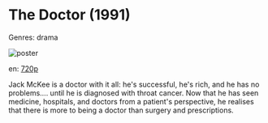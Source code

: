 # The Doctor (1991)

Genres: drama

![poster](http://image.tmdb.org/t/p/w500/o2zFxTXZf5UHxs5XqADK2wT9g14.jpg)

en:
  [720p](magnet:?xt=urn:btih:464BCA5546293683EF72B4946289E4450F204D8F&tr=udp://glotorrents.pw:6969/announce&tr=udp://tracker.opentrackr.org:1337/announce&tr=udp://torrent.gresille.org:80/announce&tr=udp://tracker.openbittorrent.com:80&tr=udp://tracker.coppersurfer.tk:6969&tr=udp://tracker.leechers-paradise.org:6969&tr=udp://p4p.arenabg.ch:1337&tr=udp://tracker.internetwarriors.net:1337)
  


Jack McKee is a doctor with it all: he's successful, he's rich, and he has no problems.... until he is diagnosed with throat cancer. Now that he has seen medicine, hospitals, and doctors from a patient's perspective, he realises that there is more to being a doctor than surgery and prescriptions.